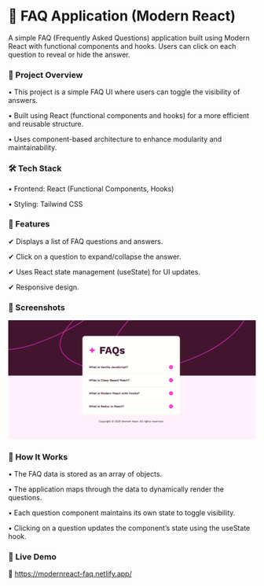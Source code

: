 # 📖 FAQ Application (Modern React)
A simple FAQ (Frequently Asked Questions) application built using Modern React with functional components and hooks. Users can click on each question to reveal or hide the answer.

### 🚀 Project Overview
• This project is a simple FAQ UI where users can toggle the visibility of answers.

• Built using React (functional components and hooks) for a more efficient and reusable structure.

• Uses component-based architecture to enhance modularity and maintainability.

### 🛠 Tech Stack
• Frontend: React (Functional Components, Hooks)

• Styling: Tailwind CSS

### 🎯 Features
✔ Displays a list of FAQ questions and answers.

✔ Click on a question to expand/collapse the answer.

✔ Uses React state management (useState) for UI updates.

✔ Responsive design.

### 📸 Screenshots
![image_alt](https://github.com/bismah-nasir/modernreact-faq/blob/3c654648f63367a102558fe2eced6e0f0f680245/modernreact-faq.PNG)

### 📜 How It Works
• The FAQ data is stored as an array of objects.

• The application maps through the data to dynamically render the questions.

• Each question component maintains its own state to toggle visibility.

• Clicking on a question updates the component’s state using the useState hook.

### 🚀 Live Demo
🔗 https://modernreact-faq.netlify.app/
